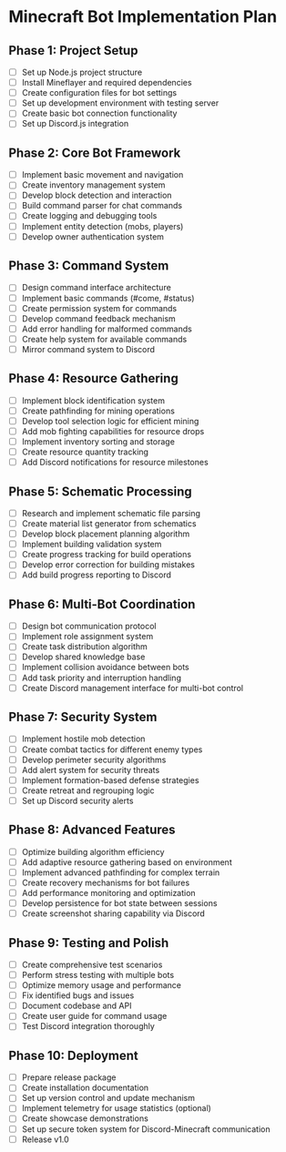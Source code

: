 # Minecraft Bot Implementation Plan

## Phase 1: Project Setup
- [ ] Set up Node.js project structure
- [ ] Install Mineflayer and required dependencies
- [ ] Create configuration files for bot settings
- [ ] Set up development environment with testing server
- [ ] Create basic bot connection functionality
- [ ] Set up Discord.js integration

## Phase 2: Core Bot Framework
- [ ] Implement basic movement and navigation
- [ ] Create inventory management system
- [ ] Develop block detection and interaction
- [ ] Build command parser for chat commands
- [ ] Create logging and debugging tools
- [ ] Implement entity detection (mobs, players)
- [ ] Develop owner authentication system

## Phase 3: Command System
- [ ] Design command interface architecture
- [ ] Implement basic commands (#come, #status)
- [ ] Create permission system for commands
- [ ] Develop command feedback mechanism
- [ ] Add error handling for malformed commands
- [ ] Create help system for available commands
- [ ] Mirror command system to Discord

## Phase 4: Resource Gathering
- [ ] Implement block identification system
- [ ] Create pathfinding for mining operations
- [ ] Develop tool selection logic for efficient mining
- [ ] Add mob fighting capabilities for resource drops
- [ ] Implement inventory sorting and storage
- [ ] Create resource quantity tracking
- [ ] Add Discord notifications for resource milestones

## Phase 5: Schematic Processing
- [ ] Research and implement schematic file parsing
- [ ] Create material list generator from schematics
- [ ] Develop block placement planning algorithm
- [ ] Implement building validation system
- [ ] Create progress tracking for build operations
- [ ] Develop error correction for building mistakes
- [ ] Add build progress reporting to Discord

## Phase 6: Multi-Bot Coordination
- [ ] Design bot communication protocol
- [ ] Implement role assignment system
- [ ] Create task distribution algorithm
- [ ] Develop shared knowledge base
- [ ] Implement collision avoidance between bots
- [ ] Add task priority and interruption handling
- [ ] Create Discord management interface for multi-bot control

## Phase 7: Security System
- [ ] Implement hostile mob detection
- [ ] Create combat tactics for different enemy types
- [ ] Develop perimeter security algorithms
- [ ] Add alert system for security threats
- [ ] Implement formation-based defense strategies
- [ ] Create retreat and regrouping logic
- [ ] Set up Discord security alerts

## Phase 8: Advanced Features
- [ ] Optimize building algorithm efficiency
- [ ] Add adaptive resource gathering based on environment
- [ ] Implement advanced pathfinding for complex terrain
- [ ] Create recovery mechanisms for bot failures
- [ ] Add performance monitoring and optimization
- [ ] Develop persistence for bot state between sessions
- [ ] Create screenshot sharing capability via Discord

## Phase 9: Testing and Polish
- [ ] Create comprehensive test scenarios
- [ ] Perform stress testing with multiple bots
- [ ] Optimize memory usage and performance
- [ ] Fix identified bugs and issues
- [ ] Document codebase and API
- [ ] Create user guide for command usage
- [ ] Test Discord integration thoroughly

## Phase 10: Deployment
- [ ] Prepare release package
- [ ] Create installation documentation
- [ ] Set up version control and update mechanism
- [ ] Implement telemetry for usage statistics (optional)
- [ ] Create showcase demonstrations
- [ ] Set up secure token system for Discord-Minecraft communication
- [ ] Release v1.0 